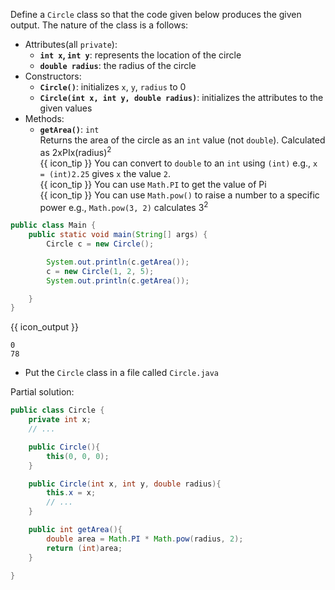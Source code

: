 <panel header="{{ icon_Q }} define a `Circle` class">
<question>

Define a `Circle` class so that the code given below produces the given output. The nature of the class is a follows:
* Attributes(all `private`):
  * **`int x`, `int y`**: represents the location of the circle
  * **`double radius`**: the radius of the circle
* Constructors:
  * **`Circle()`**: initializes `x`, `y`, `radius` to 0
  * **`Circle(int x, int y, double radius)`**: initializes the attributes to the given values
* Methods:
  * **`getArea()`**: `int`<br>
    Returns the area of the circle as an `int` value (not `double`). Calculated as 2xPIx(radius)<sup>2</sup><br>
    {{ icon_tip }} You can convert to `double` to an `int` using `(int)` e.g., `x = (int)2.25` gives `x` the value `2`.<br>
    {{ icon_tip }} You can use `Math.PI` to get the value of Pi<br>
    {{ icon_tip }} You can use `Math.pow()` to raise a number to a specific power e.g., `Math.pow(3, 2)` calculates 3<sup>2</sup>

```java
public class Main {
    public static void main(String[] args) {
        Circle c = new Circle();

        System.out.println(c.getArea());
        c = new Circle(1, 2, 5);
        System.out.println(c.getArea());

    }
}
```
{{ icon_output }}
```
0
78
```

<div slot="hint">

* Put the `Circle` class in a file called `Circle.java`

Partial solution:
```java
public class Circle {
    private int x;
    // ...

    public Circle(){
        this(0, 0, 0);
    }

    public Circle(int x, int y, double radius){
        this.x = x;
        // ...
    }

    public int getArea(){
        double area = Math.PI * Math.pow(radius, 2);
        return (int)area;
    }

}
```

</div>
</question>
</panel>
